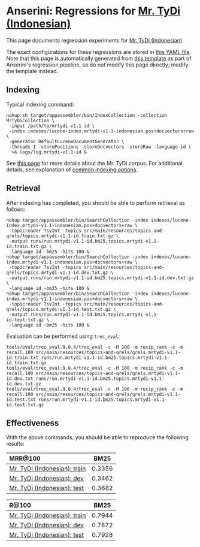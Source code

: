 # Anserini: Regressions for [Mr. TyDi (Indonesian)](https://github.com/castorini/mr.tydi)

This page documents regression experiments for [Mr. TyDi (Indonesian)](https://github.com/castorini/mr.tydi).

The exact configurations for these regressions are stored in [this YAML file](../src/main/resources/regression/mrtydi-v1.1-id.yaml).
Note that this page is automatically generated from [this template](../src/main/resources/docgen/templates/mrtydi-v1.1-id.template) as part of Anserini's regression pipeline, so do not modify this page directly; modify the template instead.

## Indexing

Typical indexing command:

```
nohup sh target/appassembler/bin/IndexCollection -collection MrTyDiCollection \
 -input /path/to/mrtydi-v1.1-id \
 -index indexes/lucene-index.mrtydi-v1.1-indonesian.pos+docvectors+raw \
 -generator DefaultLuceneDocumentGenerator \
 -threads 1 -storePositions -storeDocvectors -storeRaw -language id \
  >& logs/log.mrtydi-v1.1-id &
```

See [this page](https://github.com/castorini/mr.tydi) for more details about the Mr. TyDi corpus.
For additional details, see explanation of [common indexing options](common-indexing-options.md).

## Retrieval

After indexing has completed, you should be able to perform retrieval as follows:

```
nohup target/appassembler/bin/SearchCollection -index indexes/lucene-index.mrtydi-v1.1-indonesian.pos+docvectors+raw \
 -topicreader TsvInt -topics src/main/resources/topics-and-qrels/topics.mrtydi-v1.1-id.train.txt.gz \
 -output runs/run.mrtydi-v1.1-id.bm25.topics.mrtydi-v1.1-id.train.txt.gz \
 -language id -bm25 -hits 100 &
nohup target/appassembler/bin/SearchCollection -index indexes/lucene-index.mrtydi-v1.1-indonesian.pos+docvectors+raw \
 -topicreader TsvInt -topics src/main/resources/topics-and-qrels/topics.mrtydi-v1.1-id.dev.txt.gz \
 -output runs/run.mrtydi-v1.1-id.bm25.topics.mrtydi-v1.1-id.dev.txt.gz \
 -language id -bm25 -hits 100 &
nohup target/appassembler/bin/SearchCollection -index indexes/lucene-index.mrtydi-v1.1-indonesian.pos+docvectors+raw \
 -topicreader TsvInt -topics src/main/resources/topics-and-qrels/topics.mrtydi-v1.1-id.test.txt.gz \
 -output runs/run.mrtydi-v1.1-id.bm25.topics.mrtydi-v1.1-id.test.txt.gz \
 -language id -bm25 -hits 100 &
```

Evaluation can be performed using `trec_eval`:

```
tools/eval/trec_eval.9.0.4/trec_eval -c -M 100 -m recip_rank -c -m recall.100 src/main/resources/topics-and-qrels/qrels.mrtydi-v1.1-id.train.txt runs/run.mrtydi-v1.1-id.bm25.topics.mrtydi-v1.1-id.train.txt.gz
tools/eval/trec_eval.9.0.4/trec_eval -c -M 100 -m recip_rank -c -m recall.100 src/main/resources/topics-and-qrels/qrels.mrtydi-v1.1-id.dev.txt runs/run.mrtydi-v1.1-id.bm25.topics.mrtydi-v1.1-id.dev.txt.gz
tools/eval/trec_eval.9.0.4/trec_eval -c -M 100 -m recip_rank -c -m recall.100 src/main/resources/topics-and-qrels/qrels.mrtydi-v1.1-id.test.txt runs/run.mrtydi-v1.1-id.bm25.topics.mrtydi-v1.1-id.test.txt.gz
```

## Effectiveness

With the above commands, you should be able to reproduce the following results:

MRR@100                                 | BM25      |
:---------------------------------------|-----------|
[Mr. TyDi (Indonesian): train](https://github.com/castorini/mr.tydi)| 0.3356    |
[Mr. TyDi (Indonesian): dev](https://github.com/castorini/mr.tydi)| 0.3462    |
[Mr. TyDi (Indonesian): test](https://github.com/castorini/mr.tydi)| 0.3682    |


R@100                                   | BM25      |
:---------------------------------------|-----------|
[Mr. TyDi (Indonesian): train](https://github.com/castorini/mr.tydi)| 0.7944    |
[Mr. TyDi (Indonesian): dev](https://github.com/castorini/mr.tydi)| 0.7872    |
[Mr. TyDi (Indonesian): test](https://github.com/castorini/mr.tydi)| 0.7928    |
